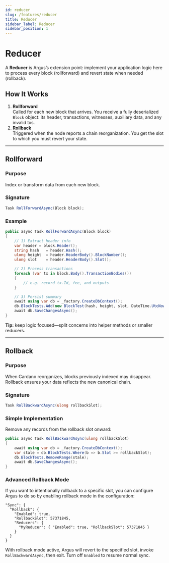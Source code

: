 ```yaml
---
id: reducer
slug: /features/reducer
title: Reducer
sidebar_label: Reducer
sidebar_position: 1
---
```


# Reducer

A **Reducer** is Argus’s extension point: implement your application logic here to process every block (rollforward) and revert state when needed (rollback).

## How It Works

1. **Rollforward**  
   Called for each new block that arrives. You receive a fully deserialized `Block` object: its header, transactions, witnesses, auxiliary data, and any invalid txs.
2. **Rollback**  
   Triggered when the node reports a chain reorganization. You get the slot to which you must revert your state.

---

## Rollforward

### Purpose

Index or transform data from each new block.

### Signature

```csharp
Task RollForwardAsync(Block block);
```

### Example

```csharp
public async Task RollForwardAsync(Block block)
{
    // 1) Extract header info
    var header = block.Header();
    string hash   = header.Hash();
    ulong height  = header.HeaderBody().BlockNumber();
    ulong slot    = header.HeaderBody().Slot();

    // 2) Process transactions
    foreach (var tx in block.Body().TransactionBodies())
    {
        // e.g. record tx.Id, fee, and outputs
    }

    // 3) Persist summary
    await using var db = _factory.CreateDbContext();
    db.BlockTests.Add(new BlockTest(hash, height, slot, DateTime.UtcNow));
    await db.SaveChangesAsync();
}
```

**Tip:** keep logic focused—split concerns into helper methods or smaller reducers.

---

## Rollback

### Purpose

When Cardano reorganizes, blocks previously indexed may disappear. Rollback ensures your data reflects the new canonical chain.

### Signature

```csharp
Task RollBackwardAsync(ulong rollbackSlot);
```

### Simple Implementation

Remove any records from the rollback slot onward:

```csharp
public async Task RollBackwardAsync(ulong rollbackSlot)
{
    await using var db = _factory.CreateDbContext();
    var stale = db.BlockTests.Where(b => b.Slot >= rollbackSlot);
    db.BlockTests.RemoveRange(stale);
    await db.SaveChangesAsync();
}
```

### Advanced Rollback Mode

If you want to intentionally rollback to a specific slot, you can configure Argus to do so by enabling rollback mode in the configuration:

```jsonc
"Sync": {
  "Rollback": {
    "Enabled": true,
    "RollbackSlot": 57371845,
    "Reducers": {
      "MyReducer": { "Enabled": true, "RollbackSlot": 57371845 }
    }
  }
}
```

With rollback mode active, Argus will revert to the specified slot, invoke `RollBackwardAsync`, then exit. Turn off `Enabled` to resume normal sync.
